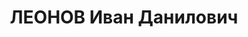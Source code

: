 ---
title: ЛЕОНОВ Иван Данилович
description: "Род. в 1901 г., с.Рожново Зарайского уезда Рязанской губ., русский,\
  \ образование незаконченное высшее, член ВКП(б), зам. директора Беловского цинкового\
  \ завода Западно-Сибирского края. Проживал: Западно-Сибирский край, Беловский цинковый\
  \ завод, д.47.. \n  Арестован 8 сентября 1936 г. Приговорен: ВКВС СССР 7 марта 1937\
  \ г., обв.: участии в к.-р. террористической организации. Расстрелян 8 марта 1937\
  \ г. \n  Реабилитирован 30 января 1990 г. Пленумом Верховного Суда СССР"
---